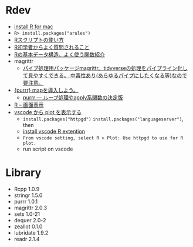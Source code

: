 # Rdev
- [install R for mac](https://cran.r-project.org/bin/macosx/)
- `R> install.packages("arules")`
- [Rスクリプトの使い方](https://staffblog.amelieff.jp/entry/rscript.usage)
- [R初学者からよく質問されること](https://qiita.com/okiyuki99/items/df213e52ffefa88bb20d)
- [Rの基本データ構造、よく使う関数紹介](https://www.yasuhisay.info/entry/20080725/1216968631)
- magrittr
  - [パイプ処理用パッケージmagrittr。tidyverseの処理をパイプライン化して見やすくできる。 中毒性あり(あらゆるパイプにしたくなる等)なので要注意。](https://bcl.sci.yamaguchi-u.ac.jp/~jun/notebook/r/magrittr/)
- [{purrr} mapを導入しよう。](https://qiita.com/kilometer/items/b4977df268d2c21211fc)
  - [purrr — ループ処理やapply系関数の決定版](https://heavywatal.github.io/rstats/purrr.html)
- [R – 画面表示](http://taustation.com/r-console-output/)
- [vscode から plot を表示する](https://stackoverflow.com/questions/52284345/how-to-show-r-graph-from-visual-studio-code)
  - `install.packages("httpgd")` `install.packages("languageserver")`, then
  - [install vscode R extention](https://marketplace.visualstudio.com/items?itemName=REditorSupport.r)
  - `From vscode setting, select R > Plot: Use httpgd to use for R plot.`
  - run script on vscode 
# Library
- Rcpp 1.0.9
- stringr 1.5.0
- purrr 1.0.1
- magrittr 2.0.3
- sets 1.0-21
- dequer 2.0-2
- zeallot 0.1.0
- lubridate 1.9.2
- readr 2.1.4

